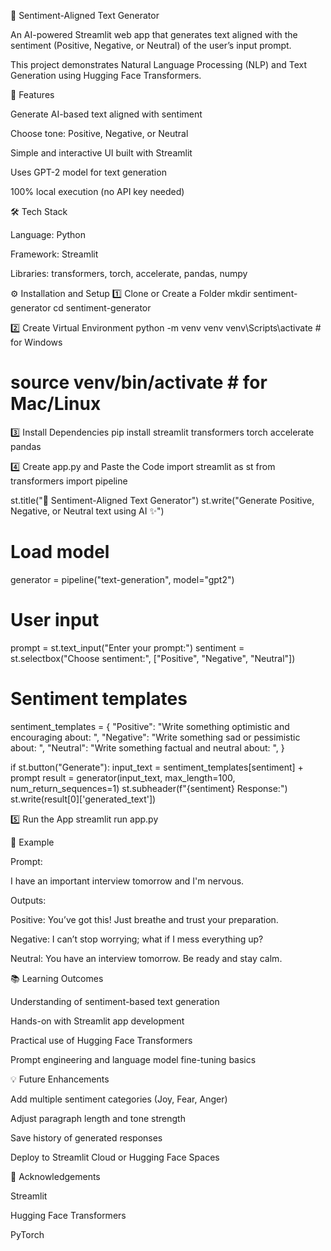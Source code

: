 🧠 Sentiment-Aligned Text Generator

An AI-powered Streamlit web app that generates text aligned with the sentiment (Positive, Negative, or Neutral) of the user’s input prompt.

This project demonstrates Natural Language Processing (NLP) and Text Generation using Hugging Face Transformers.

🚀 Features

Generate AI-based text aligned with sentiment

Choose tone: Positive, Negative, or Neutral

Simple and interactive UI built with Streamlit

Uses GPT-2 model for text generation

100% local execution (no API key needed)

🛠️ Tech Stack

Language: Python

Framework: Streamlit

Libraries: transformers, torch, accelerate, pandas, numpy

⚙️ Installation and Setup
1️⃣ Clone or Create a Folder
mkdir sentiment-generator
cd sentiment-generator

2️⃣ Create Virtual Environment
python -m venv venv
venv\Scripts\activate    # for Windows
# source venv/bin/activate  # for Mac/Linux

3️⃣ Install Dependencies
pip install streamlit transformers torch accelerate pandas

4️⃣ Create app.py and Paste the Code
import streamlit as st
from transformers import pipeline

st.title("🧠 Sentiment-Aligned Text Generator")
st.write("Generate Positive, Negative, or Neutral text using AI ✨")

# Load model
generator = pipeline("text-generation", model="gpt2")

# User input
prompt = st.text_input("Enter your prompt:")
sentiment = st.selectbox("Choose sentiment:", ["Positive", "Negative", "Neutral"])

# Sentiment templates
sentiment_templates = {
    "Positive": "Write something optimistic and encouraging about: ",
    "Negative": "Write something sad or pessimistic about: ",
    "Neutral": "Write something factual and neutral about: ",
}

if st.button("Generate"):
    input_text = sentiment_templates[sentiment] + prompt
    result = generator(input_text, max_length=100, num_return_sequences=1)
    st.subheader(f"{sentiment} Response:")
    st.write(result[0]['generated_text'])

5️⃣ Run the App
streamlit run app.py

🧩 Example

Prompt:

I have an important interview tomorrow and I'm nervous.


Outputs:

Positive: You’ve got this! Just breathe and trust your preparation.

Negative: I can’t stop worrying; what if I mess everything up?

Neutral: You have an interview tomorrow. Be ready and stay calm.

📚 Learning Outcomes

Understanding of sentiment-based text generation

Hands-on with Streamlit app development

Practical use of Hugging Face Transformers

Prompt engineering and language model fine-tuning basics

💡 Future Enhancements

Add multiple sentiment categories (Joy, Fear, Anger)

Adjust paragraph length and tone strength

Save history of generated responses

Deploy to Streamlit Cloud or Hugging Face Spaces

🤝 Acknowledgements

Streamlit

Hugging Face Transformers

PyTorch

